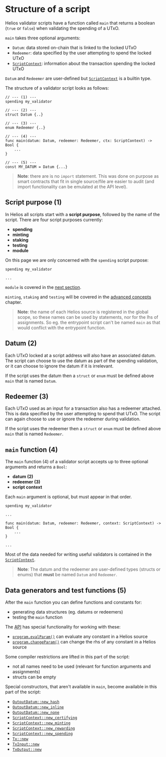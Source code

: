 # Structure of a script

Helios validator scripts have a function called `main` that returns a boolean (`true`  or `false`) when validating the spending of a UTxO. 

`main` takes three optional arguments:

- `Datum`: data stored on-chain that is linked to the locked UTxO
- `Redeemer`: data specified by the user attempting to spend the locked UTxO
- [`ScriptContext`](./builtins/scriptcontext.md): information about the transaction spending the locked UTxO

`Datum` and `Redeemer` are user-defined but [`ScriptContext`](./builtins/scriptcontext.md) is a builtin type.

The structure of a validator script looks as follows:

```helios
// --- (1) ---
spending my_validator       

// --- (2) ---
struct Datum {..}           

// --- (3) ---
enum Redeemer {..}          
                            
// --- (4) ---
func main(datum: Datum, redeemer: Redeemer, ctx: ScriptContext) -> Bool {
    ...                  
}

// --- (5) ---
const MY_DATUM = Datum {...}
```

> **Note**: there are is no `import` statement. This was done on purpose as smart contracts that fit in single source/file are easier to audit (and import functionality can be emulated at the API level).

## Script purpose (1)

In Helios all scripts start with a  **script purpose**, followed by the name of the script. There are four script purposes currently:
  - **spending**
  - **minting**
  - **staking**
  - **testing**
  - **module**

On this page we are only concerned with the `spending` script purpose:

```helios
spending my_validator

...
```

`module` is covered in the [next section](./modules.md).

`minting`, `staking` and `testing` will be covered in the [advanced concepts](./advanced-concepts/index.md) chapter.

> **Note**: the name of each Helios source is registered in the global scope, so these names can be used by statements, nor for the lhs of assignments. So eg. the entrypoint script can't be named `main` as that would conflict with the entrypoint function.

## Datum (2)

Each UTxO locked at a script address will also have an associated datum. The script can choose to use the datum as part of the spending validation, or it can choose to ignore the datum if it is irrelevant.

If the script uses the datum then a `struct` or `enum` must be defined above `main` that is named `Datum`.

## Redeemer (3)

Each UTxO used as an input for a transaction also has a redeemer attached. This is data specified by the user attempting to spend that UTxO. The script can again choose to use or ignore the redeemer during validation.

If the script uses the redeemer then a `struct` or `enum` must be defined above `main` that is named `Redeemer`.

## `main` function (4)

The `main` function (4) of a validator script accepts up to three optional arguments and returns a `Bool`:
  - **datum (2)**
  - **redeemer (3)**
  - **script context**

Each `main` argument is optional, but must appear in that order.

```helios
spending my_validator

...

func main(datum: Datum, redeemer: Redeemer, context: ScriptContext) -> Bool {
    ...
}

...
```

Most of the data needed for writing useful validators is contained in the [`ScriptContext`](./builtins/scriptcontext.md).

>**Note**: The datum and the redeemer are user-defined types (structs or enums) that **must** be named `Datum` and `Redeemer`.

## Data generators and test functions (5)

After the `main` function you can define functions and constants for:
* generating data structures (eg. datums or redeemers)
* testing the `main` function

The [API](../api/index.md) has special functionality for working with these:
* [`program.evalParam()`](../api/reference/program.md#evalparam) can evaluate any constant in a Helios source
* [`program.changeParam()`](../api/reference/program.md#changeparam) can change the rhs of any constant in a Helios source

Some compiler restrictions are lifted in this part of the script:
  * not all names need to be used (relevant for function arguments and assignments)
  * structs can be empty

Special constructors, that aren't available in `main`, become available in this part of the script:
* [`OutputDatum::new_hash`](./builtins/outputdatum.md#new_hash)
* [`OutputDatum::new_inline`](./builtins/outputdatum.md#new_inline)
* [`OutputDatum::new_none`](./builtins/outputdatum.md#new_none)
* [`ScriptContext::new_certifying`](./builtins/scriptcontext.md#new_certifying)
* [`ScriptContext::new_minting`](./builtins/scriptcontext.md#new_minting)
* [`ScriptContext::new_rewarding`](./builtins/scriptcontext.md#new_rewarding)
* [`ScriptContext::new_spending`](./builtins/scriptcontext.md#new_spending)
* [`Tx::new`](./builtins/tx.md#new)
* [`TxInput::new`](./builtins/txinput.md#new)
* [`TxOutput::new`](./builtins/txoutput.md#new)